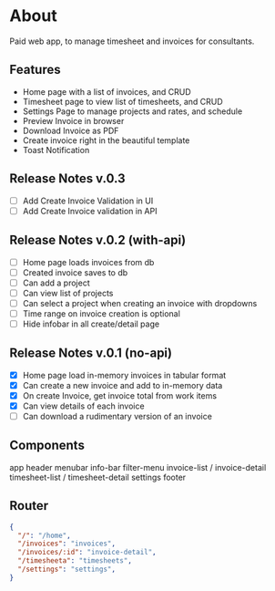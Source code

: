 # About

Paid web app, to manage timesheet and invoices for consultants.

## Features
- Home page with a list of invoices, and CRUD
- Timesheet page to view list of timesheets, and CRUD
- Settings Page to manage projects and rates, and schedule
- Preview Invoice in browser
- Download Invoice as PDF
- Create invoice right in the beautiful template
- Toast Notification

## Release Notes v.0.3
- [ ] Add Create Invoice Validation in UI
- [ ] Add Create Invoice validation in API

## Release Notes v.0.2 (with-api)
- [ ] Home page loads invoices from db
- [ ] Created invoice saves to db
- [ ] Can add a project
- [ ] Can view list of projects
- [ ] Can select a project when creating an invoice with dropdowns
- [ ] Time range on invoice creation is optional
- [ ] Hide infobar in all create/detail page

## Release Notes v.0.1 (no-api)
- [x] Home page load in-memory invoices in tabular format
- [x] Can create a new invoice and add to in-memory data
- [x] On create Invoice, get invoice total from work items
- [x] Can view details of each invoice
- [ ] Can download a rudimentary version of an invoice

## Components
app
  header
  menubar
    info-bar
    filter-menu
  invoice-list / invoice-detail
  timesheet-list / timesheet-detail
  settings
  footer

## Router
```json
{
  "/": "/home",
  "/invoices": "invoices",
  "/invoices/:id": "invoice-detail",
  "/timesheeta": "timesheets",
  "/settings": "settings",
}
```
